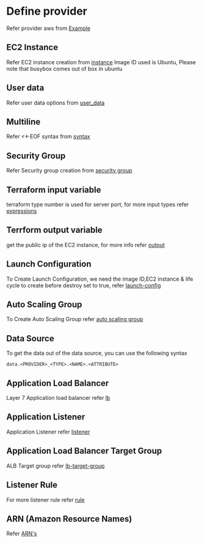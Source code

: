 # Define provider
Refer provider aws from [Example](https://registry.terraform.io/providers/hashicorp/aws/latest/docs#example-usage)

## EC2 Instance 
Refer EC2 instance creation from [instance](https://registry.terraform.io/providers/hashicorp/aws/latest/docs/resources/instance)
Image ID used is Ubuntu, Please note that busybox comes out of box in ubuntu

## User data
Refer user data options from [user_data](https://registry.terraform.io/providers/hashicorp/aws/latest/docs/resources/instance#user_data)

## Multiline 
Refer <<-EOF syntax from [syntax](https://www.terraform.io/language/configuration-0-11/syntax)

## Security Group
Refer Security group creation from [security group](https://registry.terraform.io/providers/hashicorp/aws/latest/docs/resources/security_group)

## Terraform input variable
terraform type number is used for server port, for more input types refer [expressions](https://www.terraform.io/language/expressions/typeste)

## Terrform output variable
get the public ip of the EC2 instance, for more info refer [output](https://registry.terraform.io/providers/hashicorp/aws/latest/docs/resources/instance#public_ip)

## Launch Configuration
To Create Launch Configuration, we need the image ID,EC2 instance & life cycle to create before destroy set to true, refer [launch-config](https://registry.terraform.io/providers/hashicorp/aws/latest/docs/resources/launch_configuration)

## Auto Scaling Group
To Create Auto Scaling Group refer [auto scaling group](https://registry.terraform.io/providers/hashicorp/aws/latest/docs/resources/autoscaling_group)

## Data Source
To get the data out of the data source, you can use the following syntax
```
data.<PROVIDER>_<TYPE>.<NAME>.<ATTRIBUTE>
```
## Application Load Balancer
Layer 7 Application load balancer refer [lb](https://registry.terraform.io/providers/hashicorp/aws/latest/docs/resources/lb)

## Application Listener
Application Listener refer [listener](https://registry.terraform.io/providers/hashicorp/aws/latest/docs/resources/lb_listener)

## Application Load Balancer Target Group
ALB Target group refer [lb-target-group](https://registry.terraform.io/providers/hashicorp/aws/latest/docs/resources/lb_target_group)

## Listener Rule
For more listener rule refer [rule](https://registry.terraform.io/providers/hashicorp/aws/latest/docs/resources/lb_listener_rule)

## ARN (Amazon Resource Names)
Refer [ARN's](https://docs.aws.amazon.com/general/latest/gr/aws-arns-and-namespaces.html)
